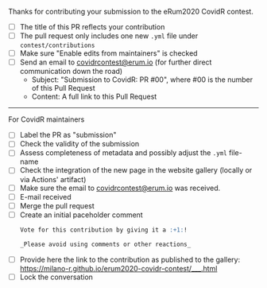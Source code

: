 Thanks for contributing your submission to the eRum2020 CovidR contest.

- [ ] The title of this PR reflects your contribution
- [ ] The pull request only includes one new `.yml` file under `contest/contributions`
- [ ] Make sure "Enable edits from maintainers" is checked
- [ ] Send an email to covidrcontest@erum.io (for further direct communication down the road)
     - Subject: "Submission to CovidR: PR #00", where #00 is the number of this Pull Request
     - Content: A full link to this Pull Request

---

For CovidR maintainers

- [ ] Label the PR as "submission"
- [ ] Check the validity of the submission
- [ ] Assess completeness of metadata and possibly adjust the `.yml` file-name
- [ ] Check the integration of the new page in the website gallery (locally or via Actions' artifact)
- [ ] Make sure the email to covidrcontest@erum.io was received.
- [ ] E-mail received
- [ ] Merge the pull request
- [ ] Create an initial paceholder comment
    ```md
    Vote for this contribution by giving it a :+1:!

    _Please avoid using comments or other reactions_
    ```
- [ ] Provide here the link to the contribution as published to the gallery: https://milano-r.github.io/erum2020-covidr-contest/___.html
- [ ] Lock the conversation
